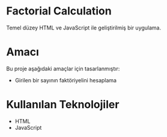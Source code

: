 
# Factorial Calculation
Temel düzey HTML ve JavaScript ile geliştirilmiş bir uygulama.

# Amacı
Bu proje aşağıdaki amaçlar için tasarlanmıştır:
- Girilen bir sayının faktöriyelini hesaplama

# Kullanılan Teknolojiler
- HTML
- JavaScript
